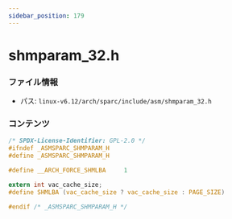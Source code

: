 ```yaml
---
sidebar_position: 179
---
```

# shmparam_32.h

### ファイル情報

- パス: `linux-v6.12/arch/sparc/include/asm/shmparam_32.h`

### コンテンツ

```h
/* SPDX-License-Identifier: GPL-2.0 */
#ifndef _ASMSPARC_SHMPARAM_H
#define _ASMSPARC_SHMPARAM_H

#define __ARCH_FORCE_SHMLBA 	1

extern int vac_cache_size;
#define SHMLBA (vac_cache_size ? vac_cache_size : PAGE_SIZE)

#endif /* _ASMSPARC_SHMPARAM_H */

```
